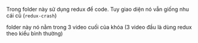Trong folder này sử dụng redux để code. Tuy giao diện nó vẫn giống nhu cái cũ (`redux-crash`)

folder này nó nằm trong 3 video cuối của khóa (3 video đầu là dùng redux theo kiểu bình thường)
